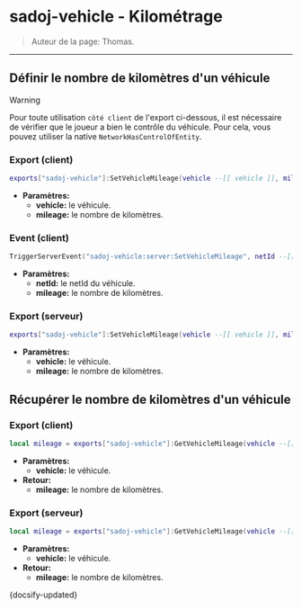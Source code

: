 # sadoj-vehicle - Kilométrage

> Auteur de la page: Thomas.

---

## Définir le nombre de kilomètres d'un véhicule

> [!warning]
> Pour toute utilisation `côté client` de l'export ci-dessous, il est nécessaire de vérifier que le joueur a bien le contrôle du véhicule. Pour cela, vous pouvez utiliser la native `NetworkHasControlOfEntity`.

<!-- tabs:start -->
### **Export (client)**
```lua
exports["sadoj-vehicle"]:SetVehicleMileage(vehicle --[[ vehicle ]], mileage --[[ number ]])
```
* **Paramètres:**
  * **vehicle:** le véhicule.
  * **mileage:** le nombre de kilomètres.
### **Event (client)**
```lua
TriggerServerEvent("sadoj-vehicle:server:SetVehicleMileage", netId --[[ number ]], mileage --[[ number ]])
```
* **Paramètres:**
  * **netId:** le netId du véhicule.
  * **mileage:** le nombre de kilomètres.
### **Export (serveur)**
```lua
exports["sadoj-vehicle"]:SetVehicleMileage(vehicle --[[ vehicle ]], mileage --[[ number ]])
```
* **Paramètres:**
  * **vehicle:** le véhicule.
  * **mileage:** le nombre de kilomètres.
<!-- tabs:end -->


## Récupérer le nombre de kilomètres d'un véhicule
<!-- tabs:start -->
### **Export (client)**
```lua
local mileage = exports["sadoj-vehicle"]:GetVehicleMileage(vehicle --[[ vehicle ]])
```
* **Paramètres:**
  * **vehicle:** le véhicule.
* **Retour:**
  * **mileage:** le nombre de kilomètres.
### **Export (serveur)**
```lua
local mileage = exports["sadoj-vehicle"]:GetVehicleMileage(vehicle --[[ vehicle ]])
```
* **Paramètres:**
  * **vehicle:** le véhicule.
* **Retour:**
  * **mileage:** le nombre de kilomètres.
<!-- tabs:end -->



{docsify-updated}
